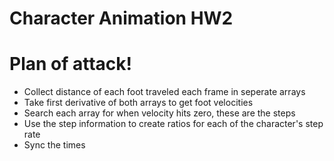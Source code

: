 # Character Animation HW2

# Plan of attack!
- Collect distance of each foot traveled each frame in seperate arrays
- Take first derivative of both arrays to get foot velocities
- Search each array for when velocity hits zero, these are the steps
- Use the step information to create ratios for each of the character's step rate
- Sync the times
